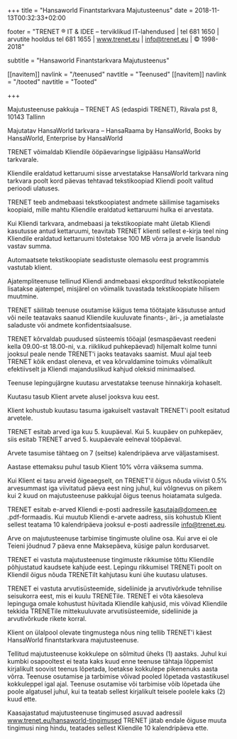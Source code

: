 ﻿+++
title = "Hansaworld Finantstarkvara Majutusteenus"
date = 2018-11-13T00:32:33+02:00

footer = "TRENET ® IT & IDEE – terviklikud IT-lahendused | tel 681 1650 | arvutite hooldus tel 681 1655 | www.trenet.eu | info@trenet.eu | © 1998-2018"

subtitle = "Hansaworld Finantstarkvara Majutusteenus"

[[navitem]]
	navlink = "/teenused"
	navtitle = "Teenused"
[[navitem]]
	navlink = "/tooted"
	navtitle = "Tooted"

+++

Majutusteenuse pakkuja – TRENET AS (edaspidi TRENET), Rävala pst 8, 10143 Tallinn

Majutatav HansaWorld tarkvara – HansaRaama by HansaWorld, Books by HansaWorld, Enterprise by HansaWorld

TRENET võimaldab Kliendile ööpäevaringse ligipääsu HansaWorld tarkvarale.

Kliendile eraldatud kettaruumi sisse arvestatakse HansaWorld tarkvara ning tarkvara poolt kord päevas tehtavad tekstikoopiad Kliendi poolt valitud perioodi ulatuses.

TRENET teeb andmebaasi tekstkoopiatest andmete säilimise tagamiseks koopiaid, mille mahtu Kliendile eraldatud kettaruumi hulka ei arvestata.

Kui Kliendi tarkvara, andmebaasi ja tekstikoopiate maht ületab Kliendi kasutusse antud kettaruumi, teavitab TRENET klienti sellest e-kirja teel ning Kliendile eraldatud kettaruumi tõstetakse 100 MB võrra ja arvele lisandub vastav summa.

Automaatsete tekstikoopiate seadistuste olemasolu eest programmis vastutab klient.

Ajatempliteenuse tellinud Kliendi andmebaasi eksporditud tekstikoopiatele lisatakse ajatempel, misjärel on võimalik tuvastada tekstikoopiate hilisem muutmine.

TRENET säilitab teenuse osutamise käigus tema töötajate käsutusse antud või neile teatavaks saanud Kliendile kuuluvate finants-, äri-, ja ametialaste saladuste või andmete konfidentsiaalsuse.

TRENET kõrvaldab puudused süsteemis tööajal (esmaspäevast reedeni kella 09.00-st 18.00-ni, v.a. riiklikud puhkepäevad) hiljemalt kolme tunni jooksul peale nende TRENET'i jaoks teatavaks saamist. Muul ajal teeb TRENET kõik endast oleneva, et vea kõrvaldamine toimuks võimalikult efektiivselt ja Kliendi majanduslikud kahjud oleksid minimaalsed.

Teenuse lepingujärgne kuutasu arvestatakse teenuse hinnakirja kohaselt.

Kuutasu tasub Klient arvete alusel jooksva kuu eest.

Klient kohustub kuutasu tasuma igakuiselt vastavalt TRENET'i poolt esitatud arvetele.

TRENET esitab arved iga kuu 5. kuupäeval. Kui 5. kuupäev on puhkepäev, siis esitab TRENET arved 5. kuupäevale eelneval tööpäeval.

Arvete tasumise tähtaeg on 7 (seitse) kalendripäeva arve väljastamisest.

Aastase ettemaksu puhul tasub Klient 10% võrra väiksema summa.

Kui Klient ei tasu arveid õigeaegselt, on TRENET'il õigus nõuda viivist 0.5% arvesummast iga viivitatud päeva eest ning juhul, kui võlgnevus on pikem kui 2 kuud on majutusteenuse pakkujal õigus teenus hoiatamata sulgeda.

TRENET esitab e-arved Kliendi e-posti aadressile kasutaja@domeen.ee .pdf-formaadis. Kui muutub Kliendi e-arvete aadress, siis kohustub Klient sellest teatama 10 kalendripäeva jooksul e-posti aadressile info@trenet.eu.

Arve on majutusteenuse tarbimise tingimuste oluline osa. Kui arve ei ole Teieni jõudnud 7 päeva enne Maksepäeva, küsige palun kordusarvet.

TRENET ei vastuta majutusteenuse tingimuste rikkumise tõttu Kliendile põhjustatud kaudsete kahjude eest. Lepingu rikkumisel TRENETi poolt on Kliendil õigus nõuda TRENETilt kahjutasu kuni ühe kuutasu ulatuses.

TRENET ei vastuta arvutisüsteemide, sideliinide ja arvutivõrkude tehnilise seisukorra eest, mis ei kuulu TRENETile. TRENET ei võta käesoleva lepinguga omale kohustust hüvitada Kliendile kahjusid, mis võivad Kliendile tekkida TRENETile mittekuuluvate arvutisüsteemide, sideliinide ja arvutivõrkude rikete korral.

Klient on ülalpool olevate tingmustega nõus ning tellib TRENET'i käest HansaWorld finantstarkvara majutusteenuse.

Tellitud majutusteenuse kokkulepe on sõlmitud üheks (1) aastaks. Juhul kui kumbki osapooltest ei teata kaks kuud enne teenuse tähtaja lõppemist kirjalikult soovist teenus lõpetada, loetakse kokkulepe pikenenuks aasta võrra. Teenuse osutamise ja tarbimise võivad pooled lõpetada vastastikusel kokkuleppel igal ajal. Teenuse osutamise või tarbimise võib lõpetada ühe poole algatusel juhul, kui ta teatab sellest kirjalikult teisele poolele kaks (2) kuud ette.

Kaasajastatud majutusteenuse tingimused asuvad aadressil www.trenet.eu/hansaworld-tingimused TRENET jätab endale õiguse muuta tingimusi ning hindu, teatades sellest Kliendile 10 kalendripäeva ette.